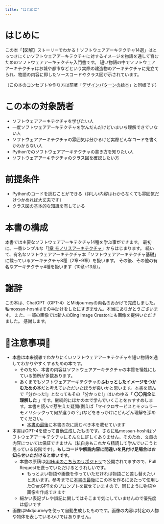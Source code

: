```yaml
---
title: "はじめに"
---
```


# はじめに
この本「【図解】ストーリーでわかる！ソフトウェアアーキテクチャ14選」はとっつきにくいソフトウェアアーキテクチャに対するイメージを物語を通して育むためのソフトウェアアーキテクチャ入門書です。
短い物語の中でソフトウェアアーキテクチャはお城や都市などという実際の建造物のアーキテクチャに見立てられ、物語の内容に即したソースコードやクラス図が示されています。

（この本のコンセプトや作り方は前著「[デザインパターンの絵本](https://zenn.dev/mossan_hoshi/books/84487f17784b44)」と同様です）

# この本の対象読者
- ソフトウェアアーキテクチャを学びたい人
- 一度ソフトウェアアーキテクチャを学んだんだけどいまいち理解できていない人
- ソフトウェアアーキテクチャの雰囲気は分かるけど実際どんなコードを書くかわからない人
- Pythonでのソフトウェアアーキテクチャの書き方を知りたい人
- ソフトウェアアーキテクチャのクラス図を確認したい方

# 前提条件
- Pythonのコードを読むことができる（詳しい内容はわからなくても雰囲気だけつかめれば大丈夫です）
- クラス図の基本的な知識を有している

# 本書の構成
本書では主要なソフトウェアアーキテクチャ14種を学ぶ事ができます。
最初に、一番シンプルな「[1章 モノリスアーキテクチャ](./1_monolithic)」からはじまります。
続いて、有名なソフトウェアアーキテクチャ本「ソフトウェアアーキテクチャ基礎」に載っているアーキテクチャ8種（2章~9章）を扱います。
その後、その他の有名なアーキテクチャ4種を扱います（10章~13章）。

# 謝辞
この本は、ChatGPT（GPT-4）とMidjourneyの両名のおかげで完成しました。
私mossan-hoshiはその手助けをしたにすぎません。本当にありがとうございます。
また、一部の画像では新人のBing Image Creatorにも画像を提供いただきました。
感謝します。

# 🚨注意事項🚨
- 本書は本来複雑でわかりにくいソフトウェアアーキテクチャを短い物語を通してわかりやすくするための本です。
  - そのため、本書の内容はソフトウェアアーキテクチャの本質を犠牲にしている箇所が多数あります。
  - あくまでもソフトウェアアーキテクチャの**ふわっとしたイメージをつかむための本**だと考えていただいたほうが良いかと思います。本書を読んで「分かった!」となってもその「分かった!」はいわゆる「 **〇〇完全に理解した** 」です。継続的にほかの本で学んでいくことをおすすめします。本書を読んで芽生えた疑問(例えば「マイクロサービスとモジュラーモノリシックって何が違うの？」)などをきっかけにどんどん理解を深めてください。
    - [本書の最後](./closing)に本書の次に読むべき本を載せています
- 本書はGPT-4を使って自動生成したものです。さらに私mossan-hoshiはソフトウェアアーキテクチャにそんなに詳しくありません。そのため、文章の内容については保証できません（私自身もこれから精読して学んでいこうと思っている段階です）。**もしコードや解説内容に間違いを見付け足場合はお知らせいただけると幸いです。**
  - 本書の原稿は[GitHubのこちらのリポジトリ](https://github.com/mossan-hoshi/zenn-articles-public/tree/main/books/b2326637fec195)で公開されてますので、Pull Requestを送っていただけるとうれしいです。
    - もっとよい物語や画像を作っていただければ物語ごと差し替えたいと思います。参考までに[本書の最後](./closing#この本の作り方)にこの本を作るにあたって使用したChatGPTをのプロンプトを載せていますので、同じように物語や画像を作成できます
  - 細かい表記ブレや誤記に関してはそこまで気にしていませんので優先度は低いです
- 画像はMidjourneyを使って自動生成したものです。画像の内容は特定の人物や物体を表しているわけではありません。
